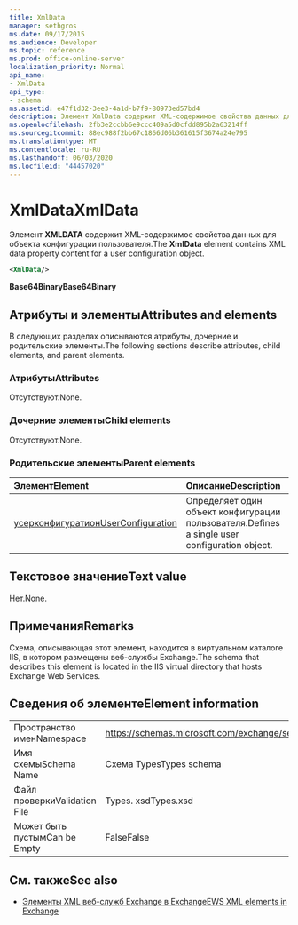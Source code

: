 ```yaml
---
title: XmlData
manager: sethgros
ms.date: 09/17/2015
ms.audience: Developer
ms.topic: reference
ms.prod: office-online-server
localization_priority: Normal
api_name:
- XmlData
api_type:
- schema
ms.assetid: e47f1d32-3ee3-4a1d-b7f9-80973ed57bd4
description: Элемент XmlData содержит XML-содержимое свойства данных для объекта конфигурации пользователя.
ms.openlocfilehash: 2fb3e2ccbb6e9ccc409a5d0cfdd895b2a63214ff
ms.sourcegitcommit: 88ec988f2bb67c1866d06b361615f3674a24e795
ms.translationtype: MT
ms.contentlocale: ru-RU
ms.lasthandoff: 06/03/2020
ms.locfileid: "44457020"
---
```

# <a name="xmldata"></a><span data-ttu-id="1a4e2-103">XmlData</span><span class="sxs-lookup"><span data-stu-id="1a4e2-103">XmlData</span></span>

<span data-ttu-id="1a4e2-104">Элемент **XMLDATA** содержит XML-содержимое свойства данных для объекта конфигурации пользователя.</span><span class="sxs-lookup"><span data-stu-id="1a4e2-104">The **XmlData** element contains XML data property content for a user configuration object.</span></span> 
  
```XML
<XmlData/>
```

<span data-ttu-id="1a4e2-105">**Base64Binary**</span><span class="sxs-lookup"><span data-stu-id="1a4e2-105">**Base64Binary**</span></span>

## <a name="attributes-and-elements"></a><span data-ttu-id="1a4e2-106">Атрибуты и элементы</span><span class="sxs-lookup"><span data-stu-id="1a4e2-106">Attributes and elements</span></span>

<span data-ttu-id="1a4e2-107">В следующих разделах описываются атрибуты, дочерние и родительские элементы.</span><span class="sxs-lookup"><span data-stu-id="1a4e2-107">The following sections describe attributes, child elements, and parent elements.</span></span>
  
### <a name="attributes"></a><span data-ttu-id="1a4e2-108">Атрибуты</span><span class="sxs-lookup"><span data-stu-id="1a4e2-108">Attributes</span></span>

<span data-ttu-id="1a4e2-109">Отсутствуют.</span><span class="sxs-lookup"><span data-stu-id="1a4e2-109">None.</span></span>
  
### <a name="child-elements"></a><span data-ttu-id="1a4e2-110">Дочерние элементы</span><span class="sxs-lookup"><span data-stu-id="1a4e2-110">Child elements</span></span>

<span data-ttu-id="1a4e2-111">Отсутствуют.</span><span class="sxs-lookup"><span data-stu-id="1a4e2-111">None.</span></span>
  
### <a name="parent-elements"></a><span data-ttu-id="1a4e2-112">Родительские элементы</span><span class="sxs-lookup"><span data-stu-id="1a4e2-112">Parent elements</span></span>

|<span data-ttu-id="1a4e2-113">**Элемент**</span><span class="sxs-lookup"><span data-stu-id="1a4e2-113">**Element**</span></span>|<span data-ttu-id="1a4e2-114">**Описание**</span><span class="sxs-lookup"><span data-stu-id="1a4e2-114">**Description**</span></span>|
|:-----|:-----|
|[<span data-ttu-id="1a4e2-115">усерконфигуратион</span><span class="sxs-lookup"><span data-stu-id="1a4e2-115">UserConfiguration</span></span>](userconfiguration.md) <br/> |<span data-ttu-id="1a4e2-116">Определяет один объект конфигурации пользователя.</span><span class="sxs-lookup"><span data-stu-id="1a4e2-116">Defines a single user configuration object.</span></span>  <br/> |
   
## <a name="text-value"></a><span data-ttu-id="1a4e2-117">Текстовое значение</span><span class="sxs-lookup"><span data-stu-id="1a4e2-117">Text value</span></span>

<span data-ttu-id="1a4e2-118">Нет.</span><span class="sxs-lookup"><span data-stu-id="1a4e2-118">None.</span></span>
  
## <a name="remarks"></a><span data-ttu-id="1a4e2-119">Примечания</span><span class="sxs-lookup"><span data-stu-id="1a4e2-119">Remarks</span></span>

<span data-ttu-id="1a4e2-120">Схема, описывающая этот элемент, находится в виртуальном каталоге IIS, в котором размещены веб-службы Exchange.</span><span class="sxs-lookup"><span data-stu-id="1a4e2-120">The schema that describes this element is located in the IIS virtual directory that hosts Exchange Web Services.</span></span>
  
## <a name="element-information"></a><span data-ttu-id="1a4e2-121">Сведения об элементе</span><span class="sxs-lookup"><span data-stu-id="1a4e2-121">Element information</span></span>

|||
|:-----|:-----|
|<span data-ttu-id="1a4e2-122">Пространство имен</span><span class="sxs-lookup"><span data-stu-id="1a4e2-122">Namespace</span></span>  <br/> |https://schemas.microsoft.com/exchange/services/2006/types  <br/> |
|<span data-ttu-id="1a4e2-123">Имя схемы</span><span class="sxs-lookup"><span data-stu-id="1a4e2-123">Schema Name</span></span>  <br/> |<span data-ttu-id="1a4e2-124">Схема Types</span><span class="sxs-lookup"><span data-stu-id="1a4e2-124">Types schema</span></span>  <br/> |
|<span data-ttu-id="1a4e2-125">Файл проверки</span><span class="sxs-lookup"><span data-stu-id="1a4e2-125">Validation File</span></span>  <br/> |<span data-ttu-id="1a4e2-126">Types. xsd</span><span class="sxs-lookup"><span data-stu-id="1a4e2-126">Types.xsd</span></span>  <br/> |
|<span data-ttu-id="1a4e2-127">Может быть пустым</span><span class="sxs-lookup"><span data-stu-id="1a4e2-127">Can be Empty</span></span>  <br/> |<span data-ttu-id="1a4e2-128">False</span><span class="sxs-lookup"><span data-stu-id="1a4e2-128">False</span></span>  <br/> |
   
## <a name="see-also"></a><span data-ttu-id="1a4e2-129">См. также</span><span class="sxs-lookup"><span data-stu-id="1a4e2-129">See also</span></span>

- [<span data-ttu-id="1a4e2-130">Элементы XML веб-служб Exchange в Exchange</span><span class="sxs-lookup"><span data-stu-id="1a4e2-130">EWS XML elements in Exchange</span></span>](ews-xml-elements-in-exchange.md)

